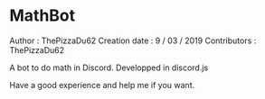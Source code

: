 # MathBot

Author : ThePizzaDu62
Creation date : 9 / 03 / 2019
Contributors : ThePizzaDu62

A bot to do math in Discord. Developped in discord.js

Have a good experience and help me if you want.
